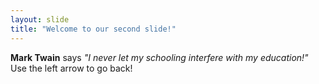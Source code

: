 ```yaml
---
layout: slide
title: "Welcome to our second slide!"
---
```

**Mark Twain** says *"I never let my schooling interfere with my education!"*
Use the left arrow to go back!
